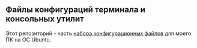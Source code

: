 ## Файлы конфигураций терминала и консольных утилит

Этот репозиторий - часть
[набора конфигурационных файлов](https://github.com/svrvt/re_inst) для моего ПК на ОС Ubuntu.
